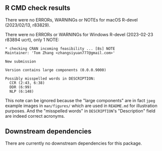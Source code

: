 ## R CMD check results

There were no ERRORs, WARNINGs or NOTEs for macOS R-devel (2023/02/13, r83829).

There were no ERRORs or WARNINGs for Windows R-devel (2023-02-23 r83894 ucrt), only 1 NOTE:

```
* checking CRAN incoming feasibility ... [8s] NOTE
Maintainer: 'Tom Zhang <zhangsiyuan777@gmail.com>'

New submission

Version contains large components (0.0.0.9000)

Possibly misspelled words in DESCRIPTION:
  CCR (2:43, 6:38)
  DDR (6:99)
  NLP (6:148)
```

This note can be ignored because the "large components" are in fact `jpeg` example images in `man/figures/` which are used in `README.md` for illustration purposes. And the "misspelled words" in `DESCRIPTION`'s "Description" field are indeed correct acronyms.

## Downstream dependencies

There are currently no downstream dependencies for this package.
